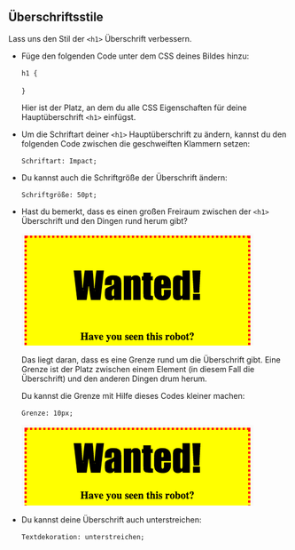 ## Überschriftsstile

Lass uns den Stil der `<h1>` Überschrift verbessern.

+ Füge den folgenden Code unter dem CSS deines Bildes hinzu:

	```
	h1 {

	}
	```

	Hier ist der Platz, an dem du alle CSS Eigenschaften für deine Hauptüberschrift `<h1>` einfügst.

+ Um die Schriftart deiner `<h1>` Hauptüberschrift zu ändern, kannst du den folgenden Code zwischen die geschweiften Klammern setzen:

	```
	Schriftart: Impact;
	```

+ Du kannst auch die Schriftgröße der Überschrift ändern:

	```
	Schriftgröße: 50pt;
	```

+ 	Hast du bemerkt, dass es einen großen Freiraum zwischen der `<h1>` Überschrift und den Dingen rund herum gibt?

	![screenshot](images/wanted-h1-margin.png)

	Das liegt daran, dass es eine Grenze rund um die Überschrift gibt. Eine Grenze ist der Platz zwischen einem Element (in diesem Fall die Überschrift) und den anderen Dingen drum herum.

	Du kannst die Grenze mit Hilfe dieses Codes kleiner machen:

	```
	Grenze: 10px;
	```

	![screenshot](images/wanted-h1-margin-small.png)

+ Du kannst deine Überschrift auch unterstreichen:

	```
	Textdekoration: unterstreichen;
	```

